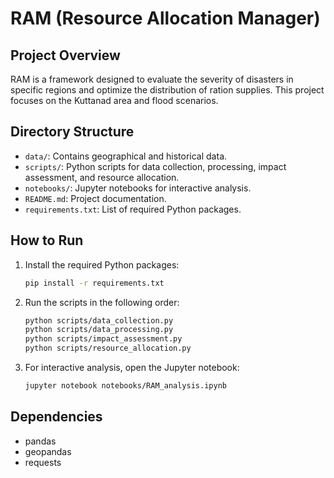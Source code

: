# RAM (Resource Allocation Manager)

## Project Overview

RAM is a framework designed to evaluate the severity of disasters in specific regions and optimize the distribution of ration supplies. This project focuses on the Kuttanad area and flood scenarios.

## Directory Structure

- `data/`: Contains geographical and historical data.
- `scripts/`: Python scripts for data collection, processing, impact assessment, and resource allocation.
- `notebooks/`: Jupyter notebooks for interactive analysis.
- `README.md`: Project documentation.
- `requirements.txt`: List of required Python packages.

## How to Run

1. Install the required Python packages:

    ```bash
    pip install -r requirements.txt
    ```

2. Run the scripts in the following order:

    ```bash
    python scripts/data_collection.py
    python scripts/data_processing.py
    python scripts/impact_assessment.py
    python scripts/resource_allocation.py
    ```

3. For interactive analysis, open the Jupyter notebook:

    ```bash
    jupyter notebook notebooks/RAM_analysis.ipynb
    ```

## Dependencies

- pandas
- geopandas
- requests
